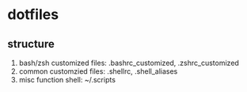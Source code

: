

# dotfiles 

## structure

1. bash/zsh customized files: .bashrc_customized, .zshrc_customized
2. common customzied files: .shellrc, .shell_aliases
3. misc function shell: ~/.scripts


